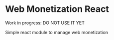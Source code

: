 # Web Monetization React

Work in progress: DO NOT USE IT YET

Simple react module to manage web monetization
